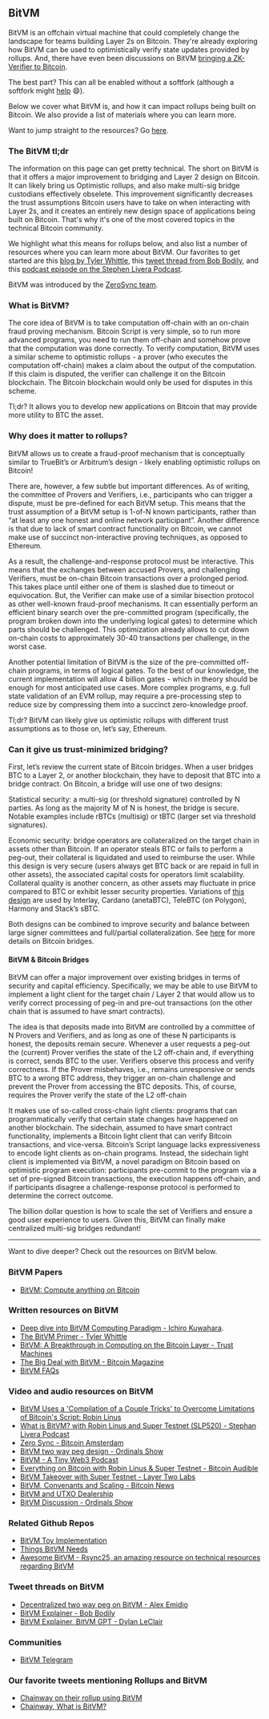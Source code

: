 ## BitVM

BitVM is an offchain virtual machine that could completely change the landscape for teams building Layer 2s on Bitcoin. They're already exploring how BitVM can be used to optimistically verify state updates provided by rollups. And, there have even been discussions on BitVM [bringing a ZK-Verifier to Bitcoin](https://x.com/stskeeps/status/1722339542630306284?s=20).

The best part? This can all be enabled without a softfork (although a softfork might [help](https://twitter.com/robin_linus/status/1737097335719575831) 😄).

Below we cover what BitVM is, and how it can impact rollups being built on Bitcoin. We also provide a list of materials where you can learn more.

Want to jump straight to the resources? Go [here]([htpps://bitcoinrollups.io/bitvm-resources).

### The BitVM tl;dr

The information on this page can get pretty technical. The short on BitVM is that it offers a major improvement to bridging and Layer 2 design on Bitcoin. It can likely bring us Optimistic rollups, and also make multi-sig bridge custodians effectively obselete. This improvement significantly decreases the trust assumptions Bitcoin users have to take on when interacting with Layer 2s, and it creates an entirely new design space of applications being built on Bitcoin. That's why it's one of the most covered topics in the technical Bitcoin community.

We highlight what this means for rollups below, and also list a number of resources where you can learn more about BitVM. Our favorites to get started are this [blog by Tyler Whittle](https://mirror.xyz/twhittle.eth/zXzocAl-wWiMSBAzhKnd6w0AJsftqgPTUfnh115fVPM), this [tweet thread from Bob Bodily](https://twitter.com/BobBodily/status/1712305639366811997), and this [podcast episode on the Stephen Livera Podcast](https://www.youtube.com/watch?v=XxqQU6j6jI8).

BitVM was introduced by the [ZeroSync team](https://zerosync.org/).

### What is BitVM?

The core idea of BitVM is to take computation off-chain with an on-chain fraud proving mechanism. Bitcoin Script is very simple, so to run more advanced programs, you need to run them off-chain and somehow prove that the computation was done correctly. To verify computation, BitVM uses a similar scheme to optimistic rollups - a prover (who executes the computation off-chain) makes a claim about the output of the computation. If this claim is disputed, the verifier can challenge it on the Bitcoin blockchain. The Bitcoin blockchain would only be used for disputes in this scheme.

Tl;dr? It allows you to develop new applications on Bitcoin that may provide more utility to BTC the asset.

### Why does it matter to rollups?

BitVM allows us to create a fraud-proof mechanism that is conceptually similar to TrueBit’s or Arbitrum’s design - likely enabling optimistic rollups on Bitcoin!

There are, however, a few subtle but important differences. As of writing, the committee of Provers and Verifiers, i.e., participants who can trigger a dispute, must be pre-defined for each BitVM setup. This means that the trust assumption of a BitVM setup is 1-of-N known participants, rather than “at least any one honest and online network participant”. Another difference is that due to lack of smart contract functionality on Bitcoin, we cannot make use of succinct non-interactive proving techniques, as opposed to Ethereum.

As a result, the challenge-and-response protocol must be interactive. This means that the exchanges between accused Provers, and challenging Verifiers, must be on-chain Bitcoin transactions over a prolonged period. This takes place until either one of them is slashed due to timeout or equivocation. But, the Verifier can make use of a similar bisection protocol as other well-known fraud-proof mechanisms. It can essentially perform an efficient binary search over the pre-committed program (specifically, the program broken down into the underlying logical gates) to determine which parts should be challenged. This optimization already allows to cut down on-chain costs to approximately 30-40 transactions per challenge, in the worst case. 

Another potential limitation of BitVM is the size of the pre-committed off-chain programs, in terms of logical gates. To the best of our knowledge, the current implementation will allow 4 billion gates - which in theory should be enough for most anticipated use cases. More complex programs, e.g. full state validation of an EVM rollup, may require a pre-processing step to reduce size by compressing them into a succinct zero-knowledge proof.

Tl;dr? BitVM can likely give us optimistic rollups with different trust assumptions as to those on, let’s say, Ethereum.

### Can it give us trust-minimized bridging?

First, let’s review the current state of Bitcoin bridges. When a user bridges BTC to a Layer 2, or another blockchain, they have to deposit that BTC into a bridge contract. On Bitcoin, a bridge will use one of two designs:

Statistical security: a multi-sig (or threshold signature) controlled by N parties. As long as the majority M of N is honest, the bridge is secure. Notable examples include rBTCs (multisig) or tBTC (larger set via threshold signatures). 

Economic security: bridge operators are collateralized on the target chain in assets other than Bitcoin. If an operator steals BTC or fails to perform a peg-out, their collateral is liquidated and used to reimburse the user. While this design is very secure (users always get BTC back or are repaid in full in other assets), the associated capital costs for operators limit scalability. Collateral quality is another concern, as other assets may fluctuate in price compared to BTC or exhibit lesser security properties. Variations of [this design](https://eprint.iacr.org/2018/643) are used by Interlay, Cardano (anetaBTC), TeleBTC (on Polygon), Harmony and Stack’s sBTC.

Both designs can be combined to improve security and balance between large signer committees and full/partial collateralization. See [here](https://docs.google.com/presentation/d/1PBufh0UbbC1YRA1Nj1TsbCRl836jmA5fr9Oo3B-1i7w/edit#slide=id.g27993ad3907_0_187) for more details on Bitcoin bridges.

#### BitVM & Bitcoin Bridges 

BitVM can offer a major improvement over existing bridges in terms of security and capital efficiency. Specifically, we may be able to use BitVM to implement a light client for the target chain / Layer 2 that would allow us to verify correct processing of peg-in and pre-out transactions (on the other chain that is assumed to have smart contracts). 

The idea is that deposits made into BitVM are controlled by a committee of N Provers and Verifiers, and as long as one of these N participants is honest, the deposits remain secure. Whenever a user requests a peg-out the (current) Prover verifies the state of the L2 off-chain and, if everything is correct, sends BTC to the user. Verifiers observe this process and verify correctness. If the Prover misbehaves, i.e., remains unresponsive or sends BTC to a wrong BTC address, they trigger an on-chain challenge and prevent the Prover from accessing the BTC deposits. This, of course, requires the Prover verify the state of the L2 off-chain

It makes use of so-called cross-chain light clients: programs that can programmatically verify that certain state changes have happened on another blockchain. The sidechain, assumed to have smart contract functionality, implements a Bitcoin light client that can verify Bitcoin transactions, and vice-versa. Bitcoin’s Script language lacks expressiveness to encode light clients as on-chain programs. Instead, the sidechain light client is implemented via BitVM, a novel paradigm on Bitcoin based on optimistic program execution: participants pre-commit to the program via a set of pre-signed Bitcoin transactions, the execution happens off-chain, and if participants disagree a challenge-response protocol is performed to determine the correct outcome. 

The billion dollar question is how to scale the set of Verifiers and ensure a good user experience to users. Given this, BitVM can finally make centralized multi-sig bridges redundant!

---

Want to dive deeper? Check out the resources on BitVM below.

### BitVM Papers

- [BitVM: Compute anything on Bitcoin](https://bitvm.org/bitvm.pdf)

### Written resources on BitVM

- [Deep dive into BitVM Computing Paradigm - Ichiro Kuwahara](https://medium.com/crypto-garage/deep-dive-into-bitvm-computing-paradigm-to-express-turing-complete-bitcoin-contracts-1c6cb05edfca).
- [The BitVM Primer - Tyler Whittle](https://mirror.xyz/twhittle.eth/zXzocAl-wWiMSBAzhKnd6w0AJsftqgPTUfnh115fVPM)
- [BitVM: A Breakthrough in Computing on the Bitcoin Layer - Trust Machines](https://trustmachines.co/blog/bitvm-a-breakthrough-in-computing-on-the-bitcoin-layer/)
- [The Big Deal with BitVM - Bitcoin Magazine](https://bitcoinmagazine.com/technical/the-big-deal-with-bitvm-arbitrary-computation-now-possible-on-bitcoin-without-a-fork)
- [BitVM FAQs](https://github.com/PraiseTheMithra/BitVm-FAQ)

### Video and audio resources on BitVM

- [BitVM Uses a 'Compilation of a Couple Tricks' to Overcome Limitations of Bitcoin's Script: Robin Linus](https://finance.yahoo.com/video/bitvm-uses-compilation-couple-tricks-141723622.html)
- [What is BitVM? with Robin Linus and Super Testnet (SLP520) - Stephan Livera Podcast](https://www.youtube.com/watch?v=XxqQU6j6jI8)
- [Zero Sync - Bitcoin Amsterdam](https://www.youtube.com/watch?v=rubs5SrkGsM)
- [BitVM two way peg design - Ordinals Show](https://twitter.com/i/spaces/1YqKDgYMqlvxV?s=20)
- [BitVM - A Tiny Web3 Podcast](https://twitter.com/cartesiproject/status/1729893087143759950)
- [Everything on Bitcoin with Robin Linus & Super Testnet - Bitcoin Audible](https://pod.link/1359544516/episode/413027f0bdb982a8593d50f4466930f5)
- [BitVM Takeover with Super Testnet - Layer Two Labs](https://x.com/LayerTwoLabs/status/1712855344764834076?s=20)
- [BitVM, Convenants and Scaling - Bitcoin News](https://x.com/BitcoinNewsCom/status/1715392573555040265?s=20)
- [BitVM and UTXO Dealership](https://twitter.com/i/spaces/1OyJAWapbAOKb)
- [BitVM Discussion - Ordinals Show](https://x.com/TO/status/1716265121373172075?s=20)

### Related Github Repos

- [BitVM Toy Implementation](https://github.com/BitVM/BitVM)
- [Things BitVM Needs](https://github.com/supertestnet/things-bitvm-needs)
- [Awesome BitVM - Rsync25, an amazing resource on technical resources regarding BitVM](https://github.com/Rsync25/awesome-bitvm)

### Tweet threads on BitVM

- [Decentralized two way peg on BitVM - Alex Emidio](https://twitter.com/AlexEmidio7/status/1735276812198986210)
- [BitVM Explainer - Bob Bodily](https://twitter.com/BobBodily/status/1712305639366811997)
- [BitVM Explainer, BitVM GPT - Dylan LeClair](https://x.com/DylanLeClair_/status/1722995043932270854?s=20)

### Communities

- [BitVM Telegram](https://x.com/robin_linus/status/1711757377983086894?s=20)

### Our favorite tweets mentioning Rollups and BitVM

- [Chainway on their rollup using BitVM](https://twitter.com/chainway_xyz/status/1735361028160893235)
- [Chainway, What is BitVM?](https://twitter.com/chainway_xyz/status/1737542123434467737)
